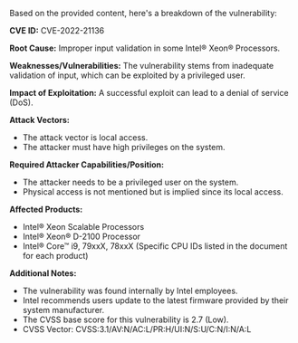 Based on the provided content, here's a breakdown of the vulnerability:

**CVE ID:** CVE-2022-21136

**Root Cause:** Improper input validation in some Intel® Xeon® Processors.

**Weaknesses/Vulnerabilities:** The vulnerability stems from inadequate validation of input, which can be exploited by a privileged user.

**Impact of Exploitation:** A successful exploit can lead to a denial of service (DoS).

**Attack Vectors:**
*   The attack vector is local access.
*   The attacker must have high privileges on the system.

**Required Attacker Capabilities/Position:**
*   The attacker needs to be a privileged user on the system.
*   Physical access is not mentioned but is implied since its local access.

**Affected Products:**
*   Intel® Xeon Scalable Processors
*   Intel® Xeon® D-2100 Processor
*   Intel® Core™ i9, 79xxX, 78xxX
(Specific CPU IDs listed in the document for each product)

**Additional Notes:**
*   The vulnerability was found internally by Intel employees.
*   Intel recommends users update to the latest firmware provided by their system manufacturer.
*   The CVSS base score for this vulnerability is 2.7 (Low).
*   CVSS Vector: CVSS:3.1/AV:N/AC:L/PR:H/UI:N/S:U/C:N/I:N/A:L